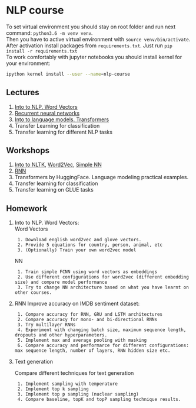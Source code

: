 # NLP course

To set virtual environment you should stay on root folder and run next command: `python3.6 -m venv venv`.  
Then you have to active virtual environment with `source venv/bin/activate`.  
After activation install packages from `requirements.txt`. Just run `pip install -r requirements.txt`  
To work comfortably with jupyter notebooks you should install kernel for your environment:
```bash
ipython kernel install --user --name=nlp-course
```

## Lectures

1. [Into to NLP. Word Vectors](https://docs.google.com/presentation/d/1xFc0h9nrc1lrAHKsRC3WHWrA9RxVW6J5BqdWvM-16Lk/edit?usp=sharing)
2. [Recurrent neural networks](https://docs.google.com/presentation/d/13ar7A9MWugvGeD-07FhRR8UVPs7JZrQhM4xuKsU0oW8/edit?usp=sharing)
3. [Into to language models. Transformers](https://docs.google.com/presentation/d/1KprnkUt1b8feQhCySrSEdu9qkHE8P4OnpcpZ9wIWNqk/edit?usp=sharing)
4. Transfer Learning for classification
5. Transfer learning for different NLP tasks

## Workshops
1. [Into to NLTK](https://github.com/vitaliyradchenko/nlp-course/blob/master/workshops/NLTK.ipynb), 
[Word2Vec](https://github.com/vitaliyradchenko/nlp-course/blob/master/workshops/Word2Vec.ipynb), 
[Simple NN](https://github.com/vitaliyradchenko/nlp-course/blob/master/workshops/Simple%20NN.ipynb)
2. [RNN](https://github.com/vitaliyradchenko/nlp-course/blob/master/workshops/RNN.ipynb)
3. Transformers by HuggingFace. Language modeling practical examples.
4. Transfer learning for classification
5. Transfer learning on GLUE tasks

## Homework
1. Into to NLP. Word Vectors:<br>
    Word Vectors
    
        1. Download english word2vec and glove vectors. 
        2. Provide 5 equations for country, person, animal, etc
        3. (Optionally) Train your own word2vec model 

    NN
    
        1. Train simple FCNN using word vectors as embeddings
        2. Use different configurations for word2vec (different embedding size) and compare model performance
        3. Try to change NN architecture based on what you have learnt on other courses.

2. RNN
    Improve accuracy on IMDB sentiment dataset:
        
        1. Compare accuracy for RNN, GRU and LSTM architectures
        2. Compare accuracy for mono- and bi-directional RNNs
        3. Try multilayer RNNs
        4. Experiment with changing batch size, maximum sequence length, dropouts and other hyperparameters.
        5. Implement max and average pooling with masking
        6. Compare accuracy and performarce for different configurations: max sequence length, number of layers, RNN hidden size etc.
        
3. Text generation

    Compare different techniques for text generation
    
        1. Implement sampling with temperature
        2. Implement top k sampling
        3. Implement top p sampling (nuclear sampling)
        4. Compare baseline, topK and topP sampling technique results.
       